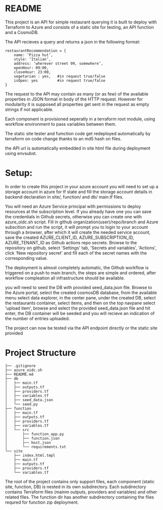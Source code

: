 # README
This project is an API for simple restaurant querying
it is built to deploy with Terraform to Azure and consists of a static site for testing, an API function and a CosmoDB.

The API recieves a query and returns a json in the following format:
```code
restaurantRecommendation = {
    name: ‘Pizza hut’,
    style: ‘Italian’,
    address: ‘wherever street 99, somewhere’,
    openHour: 09:00,
    closeHour: 23:00,
    vegetarian : yes,   #in request true/false
    isOpen: yes         #in request true/false
}
```
The request to the API may contain as many (or as few) of the available properties in JSON format in body of the HTTP request. However for modularity it is supposed all properties get sent in the request as empty strings if not applicable.

Each component is provisioned seperatly in a terraform root module, using workflow environment to pass variables between them.

The static site tester and fumction code get redeployed automatically by terraform on code change thanks to an md5 hash on files.

the API url is automatically embedded in site html file during deployment using envsubst.

# Setup:
In order to create this project in your azure account you will need to set up a storage account in azure for tf state
and fill the storage account details in backend declaration in site/, function/ and db/ main.tf files.

You will need an Azure Service principal with permissions to deploy resources at the subscription level.
If you already have one you can save the credentials in Github secrets, otherwise you can create one with azure_oidc.sh script.
Fill in github organization(user)/repo/branch and Azure subscition and run the script, it will prompt you to login to your account through a browser, after which it will create the needed service account, save the created AZURE_CLIENT_ID, AZURE_SUBSCRIPTION_ID, AZURE_TENANT_ID as Github actions repo secrets.
Browse to the repository on github, select 'Settings' tab, 'Secrets and variables', 'Actions', click 'New repository secret' and fill each of the secret names with the corresponding value.

The deployment is almost completely automatic, the Github workflow is triggered on a push to main branch, the steps are simple and ordered, after workflow compleation all infrastructure should be available.

you will need to seed the DB with provided seed_data.json file. Browse to the Azure portal, select the created cosmosDB database, from the available menu select data explorer, in the center pane, under the created DB, select the restaurants container, select items, and then on the top navpane select 'upload item', browse and select the provided seed_data.json file and hit enter, the DB container will be seeded and you will recieve an indication of the number of entries uploaded.

The project can now be tested via the API endpoint directly or the static site provided

# Project Structure
```code
├── .gitignore
├── azure_oidc.sh
├── README.md
├── db
│   ├── main.tf
│   ├── outputs.tf
│   ├── providers.tf
│   ├── variables.tf
│   ├── seed_data.json
│   └── seed.py
├── function
│   ├── main.tf
│   ├── outputs.tf
│   ├── providers.tf
│   ├── variables.tf
│   └── src
│       ├── function_app.py
│       ├── function.json
│       ├── host.json
│       └── requirements.txt
└── site
    ├── index.html.tmpl
    ├── main.tf
    ├── outputs.tf
    ├── providers.tf
    └── variables.tf
```
The root of the project contains only support files, each component (static site, function, DB) is nested in its own subdirectory.
Each subdirectory contains Terraform files (mainm outputs, providers and variables) and other related files.
The function dir has another subdirectory containing the files requred for function zip deployment.
